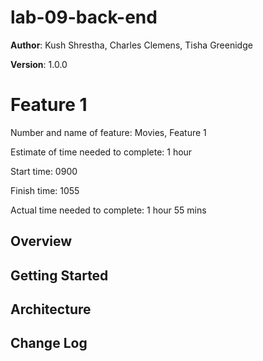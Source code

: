 # lab-09-back-end

**Author**: Kush Shrestha, Charles Clemens, Tisha Greenidge

**Version**: 1.0.0 

# Feature 1
Number and name of feature: Movies, Feature 1

Estimate of time needed to complete: 1 hour

Start time: 0900

Finish time: 1055

Actual time needed to complete: 1 hour 55 mins

## Overview
<!-- Provide a high level overview of what this application is and why you are building it, beyond the fact that it's an assignment for this class. (i.e. What's your problem domain?) -->

## Getting Started
<!-- What are the steps that a user must take in order to build this app on their own machine and get it running? -->

## Architecture
<!-- Provide a detailed description of the application design. What technologies (languages, libraries, etc) you're using, and any other relevant design information. -->

## Change Log
<!-- Use this area to document the iterative changes made to your application as each feature is successfully implemented. Use time stamps. Here's an examples:

05-03-2019 4:59pm - Application now has a fully-functional express server, with a GET route for the location resource.

## Credits and Collaborations
TA's
